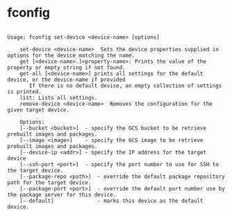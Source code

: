<!--  DO NOT EDIT THIS FILE DIRECTLY

 This file is generated using clidoc by parsing the help output of this tool.
 Please edit the help output or clidoc's processing of that output to make changes
 to this file.

 -->
 
# fconfig

```none {: style="white-space: break-spaces;" .devsite-disable-click-to-copy}

Usage: fconfig set-device <device-name> [options]

	set-device <device-name>  Sets the device properties supplied in options for the device matching the name.
	get [<device-name>.]<property-name>: Prints the value of the property or empty string if not found.
	get-all [<device-name>] prints all settings for the default device, or the device-name if provided
	   If there is no default device, an empty collection of settings is printed.
	list: Lists all settings.
	remove-device <device-name>  Removes the configuration for the given target device.

	Options:
	[--bucket <bucket>]  - specify the GCS bucket to be retrieve prebuilt images and packages.
	[--image <image>]    - specify the GCS image to be retrieve prebuilt images and packages.
	[--device-ip <addr>] - specify the IP address for the target device
	[--ssh-port <port>]  - specify the port number to use for SSH to the target device.
	[--package-repo <path>]  - override the default package repository path for the target device.
	[--package-port <port>]  - override the default port number use by the package server for this device.
	[--default]              - marks this device as the default device.
```

